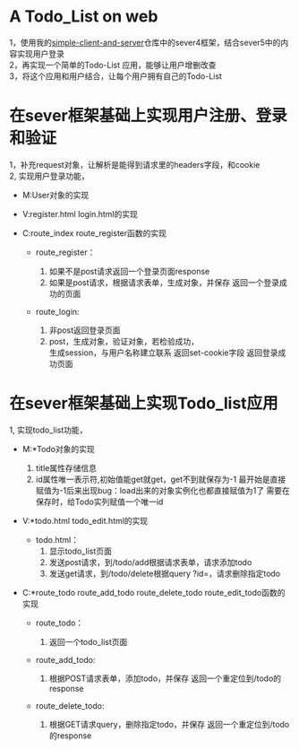 # A Todo_List on web  

1，使用我的[simple-client-and-server](https://github.com/ZjoeyZ/simple-client-and-sever)仓库中的sever4框架，结合sever5中的内容实现用户登录  
2，再实现一个简单的Todo-List 应用，能够让用户增删改查  
3，将这个应用和用户结合，让每个用户拥有自己的Todo-List

# 在sever框架基础上实现用户注册、登录和验证
1，补充request对象，让解析是能得到请求里的headers字段，和cookie  
2, 实现用户登录功能，
   - M:User对象的实现 
   - V:register.html login.html的实现
   - C:route_index route_register函数的实现
     
        - route_register：
            1. 如果不是post请求返回一个登录页面response
            2. 如果是post请求，根据请求表单，生成对象，并保存
               返回一个登录成功的页面 
                         
        - route_login:
            1. 非post返回登录页面
            2. post，生成对象，验证对象，若检验成功，  
            生成session，与用户名称建立联系
                返回set-cookie字段
                返回登录成功页面
                
# 在sever框架基础上实现Todo_list应用         
1, 实现todo_list功能，
   - M:*Todo对象的实现 
        1. title属性存储信息
        2. id属性唯一表示符,初始值能get就get，get不到就保存为-1
           最开始是直接赋值为-1后来出现bug：load出来的对象实例化也都直接赋值为1了
           需要在保存时，给Todo实列赋值一个唯一id
        
   - V:*todo.html todo_edit.html的实现
       - todo.html：
            1. 显示todo_list页面
            2. 发送post请求，到/todo/add根据请求表单，请求添加todo
            3. 发送get请求，到/todo/delete根据query ?id=，请求删除指定todo
                         
   - C:*route_todo route_add_todo route_delete_todo route_edit_todo函数的实现   
        - route_todo：
            1. 返回一个todo_list页面
                         
        - route_add_todo:
            1. 根据POST请求表单，添加todo，并保存
               返回一个重定位到/todo的response
               
        - route_delete_todo:
            1. 根据GET请求query，删除指定todo，并保存
               返回一个重定位到/todo的response

